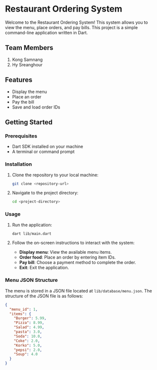 # Restaurant Ordering System

Welcome to the Restaurant Ordering System! This system allows you to view the menu, place orders, and pay bills.
This project is a simple command-line application written in Dart. 

## Team Members
1. Kong Samnang
2. Hy Sreanghour

## Features

- Display the menu
- Place an order
- Pay the bill
- Save and load order IDs

## Getting Started

### Prerequisites

- Dart SDK installed on your machine
- A terminal or command prompt

### Installation

1. Clone the repository to your local machine:
    ```sh
    git clone <repository-url>
    ```
2. Navigate to the project directory:
    ```sh
    cd <project-directory>
    ```

### Usage

1. Run the application:
    ```sh
    dart lib/main.dart
    ```

2. Follow the on-screen instructions to interact with the system:
    - **Display menu**: View the available menu items.
    - **Order food**: Place an order by entering item IDs.
    - **Pay bill**: Choose a payment method to complete the order.
    - **Exit**: Exit the application.

### Menu JSON Structure

The menu is stored in a JSON file located at `lib/database/menu.json`. The structure of the JSON file is as follows:

```json
{
  "menu_id": 1,
  "items": {
    "Burger": 5.99,
    "Pizza": 8.99,
    "Salad": 4.99,
    "pasta": 3.0,
    "Soda": 10.0,
    "Coke": 2.0,
    "Korko": 5.0,
    "pepsi": 2.0,
    "Soup": 4.0
  }
}
```